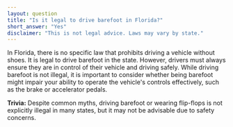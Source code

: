 ```yaml
---
layout: question
title: "Is it legal to drive barefoot in Florida?"
short_answer: "Yes"
disclaimer: "This is not legal advice. Laws may vary by state."
---
```


In Florida, there is no specific law that prohibits driving a vehicle without shoes. It is legal to drive barefoot in the state. However, drivers must always ensure they are in control of their vehicle and driving safely. While driving barefoot is not illegal, it is important to consider whether being barefoot might impair your ability to operate the vehicle's controls effectively, such as the brake or accelerator pedals.

**Trivia:** Despite common myths, driving barefoot or wearing flip-flops is not explicitly illegal in many states, but it may not be advisable due to safety concerns.
